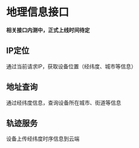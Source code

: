 # 地理信息接口
**相关接口内测中，正式上线时间待定**  
## IP定位
通过当前请求IP，获取设备位置（经纬度、城市等信息）  

## 地址查询
通过经纬度信息，查询设备所在城市、街道等信息  

## 轨迹服务  
设备上传经纬度时序信息到云端  
